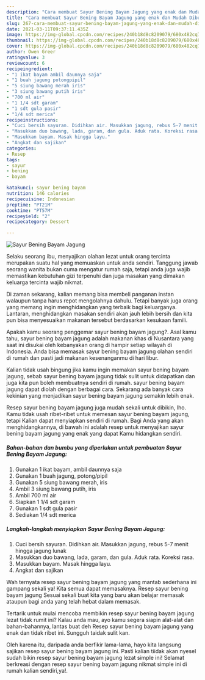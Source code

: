 ```yaml
---
description: "Cara membuat Sayur Bening Bayam Jagung yang enak dan Mudah Dibuat"
title: "Cara membuat Sayur Bening Bayam Jagung yang enak dan Mudah Dibuat"
slug: 267-cara-membuat-sayur-bening-bayam-jagung-yang-enak-dan-mudah-dibuat
date: 2021-03-11T09:37:11.435Z
image: https://img-global.cpcdn.com/recipes/240b18d8c8209079/680x482cq70/sayur-bening-bayam-jagung-foto-resep-utama.jpg
thumbnail: https://img-global.cpcdn.com/recipes/240b18d8c8209079/680x482cq70/sayur-bening-bayam-jagung-foto-resep-utama.jpg
cover: https://img-global.cpcdn.com/recipes/240b18d8c8209079/680x482cq70/sayur-bening-bayam-jagung-foto-resep-utama.jpg
author: Owen Greer
ratingvalue: 3
reviewcount: 6
recipeingredient:
- "1 ikat bayam ambil daunnya saja"
- "1 buah jagung potongpipil"
- "5 siung bawang merah iris"
- "3 siung bawang putih iris"
- "700 ml air"
- "1 1/4 sdt garam"
- "1 sdt gula pasir"
- "1/4 sdt merica"
recipeinstructions:
- "Cuci bersih sayuran. Didihkan air. Masukkan jagung, rebus 5-7 menit hingga jagung lunak"
- "Masukkan duo bawang, lada, garam, dan gula. Aduk rata. Koreksi rasa."
- "Masukkan bayam. Masak hingga layu."
- "Angkat dan sajikan"
categories:
- Resep
tags:
- sayur
- bening
- bayam

katakunci: sayur bening bayam 
nutrition: 146 calories
recipecuisine: Indonesian
preptime: "PT21M"
cooktime: "PT57M"
recipeyield: "2"
recipecategory: Dessert

---
```



![Sayur Bening Bayam Jagung](https://img-global.cpcdn.com/recipes/240b18d8c8209079/680x482cq70/sayur-bening-bayam-jagung-foto-resep-utama.jpg)

Selaku seorang ibu, menyajikan olahan lezat untuk orang tercinta merupakan suatu hal yang memuaskan untuk anda sendiri. Tanggung jawab seorang  wanita bukan cuma mengatur rumah saja, tetapi anda juga wajib memastikan kebutuhan gizi terpenuhi dan juga masakan yang dimakan keluarga tercinta wajib nikmat.

Di zaman  sekarang, kalian memang bisa membeli panganan instan walaupun tanpa harus repot mengolahnya dahulu. Tetapi banyak juga orang yang memang ingin menghidangkan yang terbaik bagi keluarganya. Lantaran, menghidangkan masakan sendiri akan jauh lebih bersih dan kita pun bisa menyesuaikan makanan tersebut berdasarkan kesukaan famili. 



Apakah kamu seorang penggemar sayur bening bayam jagung?. Asal kamu tahu, sayur bening bayam jagung adalah makanan khas di Nusantara yang saat ini disukai oleh kebanyakan orang di hampir setiap wilayah di Indonesia. Anda bisa memasak sayur bening bayam jagung olahan sendiri di rumah dan pasti jadi makanan kesenanganmu di hari libur.

Kalian tidak usah bingung jika kamu ingin memakan sayur bening bayam jagung, sebab sayur bening bayam jagung tidak sulit untuk didapatkan dan juga kita pun boleh membuatnya sendiri di rumah. sayur bening bayam jagung dapat diolah dengan berbagai cara. Sekarang ada banyak cara kekinian yang menjadikan sayur bening bayam jagung semakin lebih enak.

Resep sayur bening bayam jagung juga mudah sekali untuk dibikin, lho. Kamu tidak usah ribet-ribet untuk memesan sayur bening bayam jagung, tetapi Kalian dapat menyiapkan sendiri di rumah. Bagi Anda yang akan menghidangkannya, di bawah ini adalah resep untuk menyajikan sayur bening bayam jagung yang enak yang dapat Kamu hidangkan sendiri.

<!--inarticleads1-->

##### Bahan-bahan dan bumbu yang diperlukan untuk pembuatan Sayur Bening Bayam Jagung:

1. Gunakan 1 ikat bayam, ambil daunnya saja
1. Gunakan 1 buah jagung, potong/pipil
1. Gunakan 5 siung bawang merah, iris
1. Ambil 3 siung bawang putih, iris
1. Ambil 700 ml air
1. Siapkan 1 1/4 sdt garam
1. Gunakan 1 sdt gula pasir
1. Sediakan 1/4 sdt merica




<!--inarticleads2-->

##### Langkah-langkah menyiapkan Sayur Bening Bayam Jagung:

1. Cuci bersih sayuran. Didihkan air. Masukkan jagung, rebus 5-7 menit hingga jagung lunak
1. Masukkan duo bawang, lada, garam, dan gula. Aduk rata. Koreksi rasa.
1. Masukkan bayam. Masak hingga layu.
1. Angkat dan sajikan




Wah ternyata resep sayur bening bayam jagung yang mantab sederhana ini gampang sekali ya! Kita semua dapat memasaknya. Resep sayur bening bayam jagung Sesuai sekali buat kita yang baru akan belajar memasak ataupun bagi anda yang telah hebat dalam memasak.

Tertarik untuk mulai mencoba membikin resep sayur bening bayam jagung lezat tidak rumit ini? Kalau anda mau, ayo kamu segera siapin alat-alat dan bahan-bahannya, lantas buat deh Resep sayur bening bayam jagung yang enak dan tidak ribet ini. Sungguh taidak sulit kan. 

Oleh karena itu, daripada anda berfikir lama-lama, hayo kita langsung sajikan resep sayur bening bayam jagung ini. Pasti kalian tiidak akan nyesel sudah bikin resep sayur bening bayam jagung lezat simple ini! Selamat berkreasi dengan resep sayur bening bayam jagung nikmat simple ini di rumah kalian sendiri,ya!.

